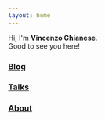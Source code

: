 ```yaml
---
layout: home
---
```


Hi, I'm **Vincenzo Chianese**.<br>
Good to see you here!

### [Blog](/posts)
### [Talks](/talks)
### [About](/about)


